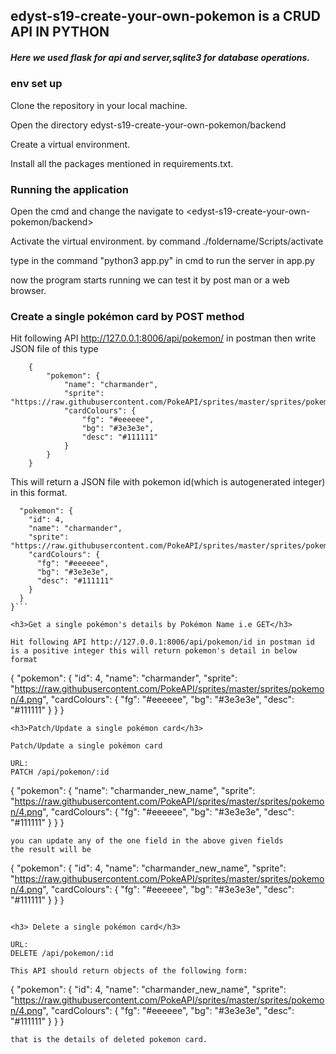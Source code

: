 <h2>edyst-s19-create-your-own-pokemon is a CRUD API IN PYTHON</h2>
<h5>Here we used flask for api and server,sqlite3 for database operations.</h5>
<h3>env set up</h3>

Clone the repository in your local machine.
  
Open the directory edyst-s19-create-your-own-pokemon/backend

Create a virtual environment.

Install all the packages mentioned in requirements.txt.

<h3>Running the application</h3>

Open the cmd and change the navigate to <edyst-s19-create-your-own-pokemon/backend>

Activate the virtual environment. by command ./foldername/Scripts/activate

type in the command "python3 app.py" in cmd to run the server in app.py

now the program starts running we can test it by post man or a web browser.

<h3>Create a single pokémon card by  POST method</h3>

Hit following API http://127.0.0.1:8006/api/pokemon/ in postman then write JSON file of this type
```
    {
        "pokemon": {
            "name": "charmander",
            "sprite": "https://raw.githubusercontent.com/PokeAPI/sprites/master/sprites/pokemon/4.png",
            "cardColours": {
                "fg": "#eeeeee",
                "bg": "#3e3e3e",
                "desc": "#111111"
            }
        }
    }
```
    
This will return a JSON file with pokemon id(which is autogenerated integer) in this format.
```{
  "pokemon": {
    "id": 4,
    "name": "charmander",
    "sprite": "https://raw.githubusercontent.com/PokeAPI/sprites/master/sprites/pokemon/4.png",
    "cardColours": {
      "fg": "#eeeeee",
      "bg": "#3e3e3e",
      "desc": "#111111"
    }
  }
}```

<h3>Get a single pokémon's details by Pokémon Name i.e GET</h3>

Hit following API http://127.0.0.1:8006/api/pokemon/id in postman id is a positive integer this will return pokemon's detail in below format
```

{
  "pokemon": {
    "id": 4,
    "name": "charmander",
    "sprite": "https://raw.githubusercontent.com/PokeAPI/sprites/master/sprites/pokemon/4.png",
    "cardColours": {
      "fg": "#eeeeee",
      "bg": "#3e3e3e",
      "desc": "#111111"
    }
  }
}
```
<h3>Patch/Update a single pokémon card</h3>

Patch/Update a single pokémon card

URL:
PATCH /api/pokemon/:id

```
{
  "pokemon": {
    "name": "charmander_new_name",
    "sprite": "https://raw.githubusercontent.com/PokeAPI/sprites/master/sprites/pokemon/4.png",
    "cardColours": {
      "fg": "#eeeeee",
      "bg": "#3e3e3e",
      "desc": "#111111"
    }
  }
}

```
you can update any of the one field in the above given fields
the result will be
```
{
  "pokemon": {
    "id": 4,
    "name": "charmander_new_name",
    "sprite": "https://raw.githubusercontent.com/PokeAPI/sprites/master/sprites/pokemon/4.png",
    "cardColours": {
      "fg": "#eeeeee",
      "bg": "#3e3e3e",
      "desc": "#111111"
    }
  }
}
```

<h3> Delete a single pokémon card</h3>

URL:
DELETE /api/pokemon/:id

This API should return objects of the following form:
```

{
  "pokemon": {
    "id": 4,
    "name": "charmander_new_name",
    "sprite": "https://raw.githubusercontent.com/PokeAPI/sprites/master/sprites/pokemon/4.png",
    "cardColours": {
      "fg": "#eeeeee",
      "bg": "#3e3e3e",
      "desc": "#111111"
    }
  }
}

```
that is the details of deleted pokemon card.
